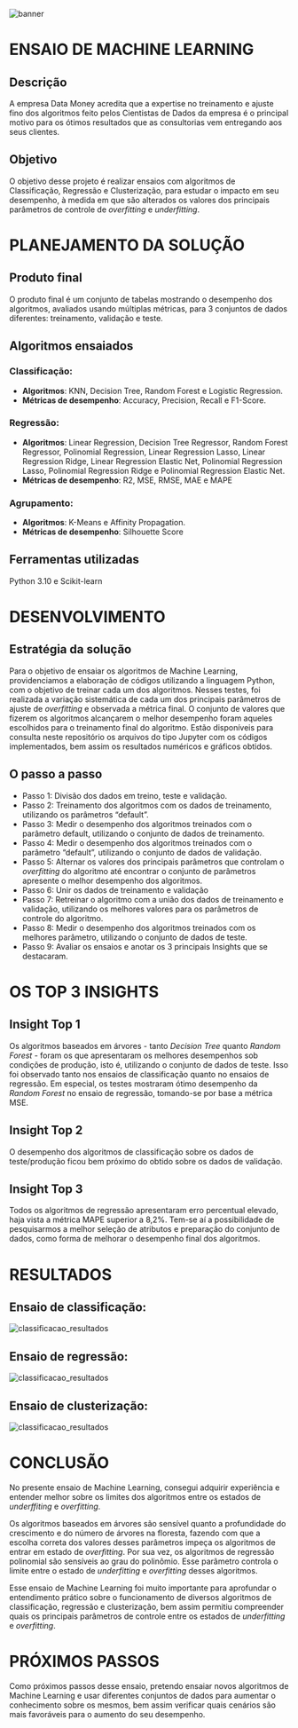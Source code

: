 ![banner](img/BannerFML.png)

# ENSAIO DE MACHINE LEARNING

## Descrição
A empresa Data Money acredita que a expertise no treinamento e ajuste fino dos algoritmos feito pelos Cientistas de Dados da empresa é o principal motivo para os ótimos resultados que as consultorias vem entregando aos seus clientes.

## Objetivo
O objetivo desse projeto é realizar ensaios com algoritmos de Classificação, Regressão e Clusterização, para estudar o impacto em seu desempenho, à medida em que são alterados os valores dos principais parâmetros de controle de <i>overfitting</i> e <i>underfitting</i>.


# PLANEJAMENTO DA SOLUÇÃO

## Produto final
O produto final é um conjunto de tabelas mostrando o desempenho dos algoritmos, avaliados usando múltiplas métricas, para 3 conjuntos de dados diferentes: treinamento, validação e teste.

## Algoritmos ensaiados

### Classificação:
- <b>Algoritmos</b>: KNN, Decision Tree, Random Forest e Logistic Regression.
- <b>Métricas de desempenho</b>: Accuracy, Precision, Recall e F1-Score.

### Regressão:
- <b>Algoritmos</b>: Linear Regression, Decision Tree Regressor, Random Forest Regressor, Polinomial Regression, Linear Regression Lasso, Linear Regression Ridge, Linear Regression Elastic Net, Polinomial Regression Lasso, Polinomial Regression Ridge e Polinomial Regression Elastic Net.
- <b>Métricas de desempenho</b>: R2, MSE, RMSE, MAE e MAPE

### Agrupamento:
- <b>Algoritmos</b>: K-Means e Affinity Propagation.
- <b>Métricas de desempenho</b>: Silhouette Score

## Ferramentas utilizadas
Python 3.10 e Scikit-learn


# DESENVOLVIMENTO

## Estratégia da solução
Para o objetivo de ensaiar os algoritmos de Machine Learning, providenciamos a elaboração de códigos utilizando a linguagem Python, com o objetivo de treinar cada um dos algoritmos. Nesses testes, foi realizada a variação sistemática de cada um dos principais parâmetros de ajuste de <i>overfitting</i> e observada a métrica final.
O conjunto de valores que fizerem os algoritmos alcançarem o melhor desempenho foram aqueles escolhidos para o treinamento final do algoritmo.
Estão disponíveis para consulta neste repositório os arquivos do tipo Jupyter com os códigos implementados, bem assim os resultados numéricos e gráficos obtidos.

## O passo a passo
- Passo 1: Divisão dos dados em treino, teste e validação.
- Passo 2: Treinamento dos algoritmos com os dados de treinamento, utilizando os parâmetros “default”.
- Passo 3: Medir o desempenho dos algoritmos treinados com o parâmetro default, utilizando o conjunto de dados de treinamento.
- Passo 4: Medir o desempenho dos algoritmos treinados com o parâmetro “default”, utilizando o conjunto de dados de validação.
- Passo 5: Alternar os valores dos principais parâmetros que controlam o <i>overfitting</i> do algoritmo até encontrar o conjunto de parâmetros apresente o melhor desempenho dos algoritmos.
- Passo 6: Unir os dados de treinamento e validação
- Passo 7: Retreinar o algoritmo com a união dos dados de treinamento e validação, utilizando os melhores valores para os parâmetros de controle do algoritmo.
- Passo 8: Medir o desempenho dos algoritmos treinados com os melhores parâmetro, utilizando o conjunto de dados de teste.
- Passo 9: Avaliar os ensaios e anotar os 3 principais Insights que se destacaram.


# OS TOP 3 INSIGHTS

## Insight Top 1
Os algoritmos baseados em árvores - tanto <i>Decision Tree</i> quanto <i>Random Forest</i> - foram os que apresentaram os melhores desempenhos sob condições de produção, isto é, utilizando o conjunto de dados de teste. Isso foi observado tanto nos ensaios de classificação quanto no ensaios de regressão. Em especial, os testes mostraram ótimo desempenho da <i>Random Forest</i> no ensaio de regressão, tomando-se por base a métrica MSE.

## Insight Top 2
O desempenho dos algoritmos de classificação sobre os dados de teste/produção ficou bem próximo do obtido sobre os dados de validação.

## Insight Top 3
Todos os algoritmos de regressão apresentaram erro percentual elevado, haja vista a métrica MAPE superior a 8,2%. Tem-se aí a possibilidade de pesquisarmos a melhor seleção de atributos e preparação do conjunto de dados, como forma de melhorar o desempenho final dos algoritmos.


# RESULTADOS

## Ensaio de classificação:
![classificacao_resultados](img/ensaio1_classificacao.png)

## Ensaio de regressão:
![classificacao_resultados](img/ensaio2_regressao.png)

## Ensaio de clusterização:
![classificacao_resultados](img/ensaio3_clusterizacao.png)


# CONCLUSÃO
No presente ensaio de Machine Learning, consegui adquirir experiência e entender melhor sobre os limites dos algoritmos entre os estados de <i>underffiting</i> e <i>overfitting</i>.

Os algoritmos baseados em árvores são sensível quanto a profundidade do crescimento e do número de árvores na floresta, fazendo com que a escolha correta dos valores desses parâmetros impeça os algoritmos de entrar em estado de <i>overfitting</i>. Por sua vez, os algoritmos de regressão polinomial são sensíveis ao grau do polinômio. Esse parâmetro controla o limite entre o estado de <i>underfitting</i> e <i>overfitting</i> desses algoritmos.

Esse ensaio de Machine Learning foi muito importante para aprofundar o entendimento prático sobre o funcionamento de diversos algoritmos de classificação, regressão e clusterização, bem assim permitiu compreender quais os principais parâmetros de controle entre os estados de <i>underfitting</i> e <i>overfitting</i>.

# PRÓXIMOS PASSOS
Como próximos passos desse ensaio, pretendo ensaiar novos algoritmos de Machine Learning e usar diferentes conjuntos de dados para aumentar o conhecimento sobre os mesmos, bem assim verificar quais cenários são mais favoráveis para o aumento do seu desempenho.
